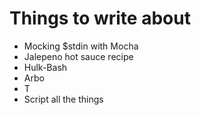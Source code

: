 Things to write about
=====================

* Mocking $stdin with Mocha
* Jalepeno hot sauce recipe
* Hulk-Bash
* Arbo
* T
* Script all the things
